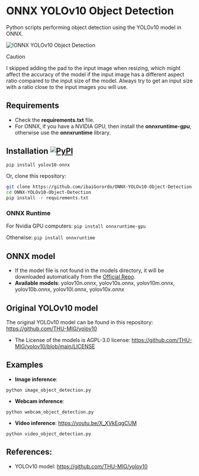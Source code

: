 # ONNX YOLOv10 Object Detection
 Python scripts performing object detection using the YOLOv10 model in ONNX.
 
![!ONNX YOLOv10 Object Detection](https://github.com/user-attachments/assets/a926d7d7-7ee5-474d-b90f-310ef874f0cb)

> [!CAUTION]
> I skipped adding the pad to the input image when resizing, which might affect the accuracy of the model if the input image has a different aspect ratio compared to the input size of the model. Always try to get an input size with a ratio close to the input images you will use.

## Requirements

 * Check the **requirements.txt** file.
 * For ONNX, if you have a NVIDIA GPU, then install the **onnxruntime-gpu**, otherwise use the **onnxruntime** library.

## Installation [![PyPI](https://img.shields.io/pypi/v/yolov10-onnx?color=2BAF2B)](https://pypi.org/project/yolov10-onnx/)

```bash
pip install yolov10-onnx
```
Or, clone this repository:
```bash
git clone https://github.com/ibaiGorordo/ONNX-YOLOv10-Object-Detection.git
cd ONNX-YOLOv10-Object-Detection
pip install -r requirements.txt
```
### ONNX Runtime
For Nvidia GPU computers:
`pip install onnxruntime-gpu`

Otherwise:
`pip install onnxruntime`

## ONNX model
- If the model file is not found in the models directory, it will be downloaded automatically from the [Official Repo](https://github.com/THU-MIG/yolov10/releases/tag/v1.1).
- **Available models**: yolov10n.onnx, yolov10s.onnx, yolov10m.onnx, yolov10b.onnx, yolov10l.onnx, yolov10x.onnx

## Original YOLOv10 model
The original YOLOv10 model can be found in this repository: https://github.com/THU-MIG/yolov10
- The License of the models is AGPL-3.0 license: https://github.com/THU-MIG/yolov10/blob/main/LICENSE

## Examples

 * **Image inference**:
 ```
 python image_object_detection.py
 ```

 * **Webcam inference**:
 ```
 python webcam_object_detection.py
 ```

 * **Video inference**: https://youtu.be/X_XVkEqgCUM
 ```
 python video_object_detection.py
 ```


## References:
* YOLOv10 model: https://github.com/THU-MIG/yolov10
